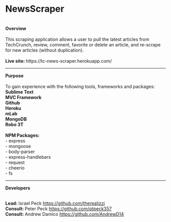 # NewsScraper
<br>
<strong>Overview</strong>
<br><br>This scraping application allows a user to pull the latest articles from TechCrunch, review, comment, favorite or delete an article, and re-scrape for new articles (without duplication).
<br>
<br><strong>Live site: </strong>https://tc-news-scraper.herokuapp.com/

<hr><strong>Purpose</strong>
<br><br>To gain experience with the following tools, frameworks and packages:
<br><strong>Sublime Text</strong>
<br><strong>MVC Framework</strong>
<br><strong>Github</strong>
<br><strong>Heroku</strong>
<br><strong>mLab</strong>
<br><strong>MongoDB</strong>
<br><strong>Robo 3T</strong>
<br><br><strong>NPM Packages:</strong>
<br>- express
<br>- mongoose
<br>- body-parser
<br>- express-handlebars
<br>- request
<br>- cheerio
<br>- fs

<hr><strong>Developers</strong>

<br><strong>Lead: </strong>Israel Peck https://github.com/therealizzi
<br><strong>Consult: </strong>Peter Peck https://github.com/ptpeck357
<br><strong>Consult: </strong>Andrew Damico https://github.com/AndrewD14
